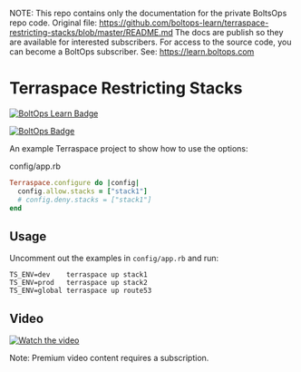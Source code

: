 <!-- note marker start -->
NOTE: This repo contains only the documentation for the private BoltsOps repo code.
Original file: https://github.com/boltops-learn/terraspace-restricting-stacks/blob/master/README.md
The docs are publish so they are available for interested subscribers.
For access to the source code, you can become a BoltOps subscriber.
See: https://learn.boltops.com

<!-- note marker end -->

# Terraspace Restricting Stacks

[![BoltOps Learn Badge](https://img.boltops.com/boltops-learn/boltops-learn.png)](https://learn.boltops.com)

[![BoltOps Badge](https://img.boltops.com/boltops/badges/boltops-badge.png)](https://www.boltops.com)

An example Terraspace project to show how to use the options:

config/app.rb

```ruby
Terraspace.configure do |config|
  config.allow.stacks = ["stack1"]
  # config.deny.stacks = ["stack1"]
end
```

## Usage

Uncomment out the examples in `config/app.rb` and run:

    TS_ENV=dev    terraspace up stack1
    TS_ENV=prod   terraspace up stack2
    TS_ENV=global terraspace up route53

## Video

[![Watch the video](https://uploads-learn.boltops.com/pcsmvsrn6qn3y6ki91l5y3e95q26)](https://learn.boltops.com/courses/terraspace-fundamentals/lessons/terraspace-config-allow-and-deny-stacks-for-specific-environments)

Note: Premium video content requires a subscription.
